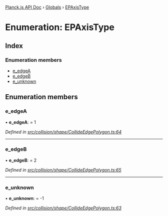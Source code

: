 [Planck.js API Doc](../README.md) › [Globals](../globals.md) › [EPAxisType](epaxistype.md)

# Enumeration: EPAxisType

## Index

### Enumeration members

* [e_edgeA](epaxistype.md#e_edgea)
* [e_edgeB](epaxistype.md#e_edgeb)
* [e_unknown](epaxistype.md#e_unknown)

## Enumeration members

###  e_edgeA

• **e_edgeA**: = 1

*Defined in [src/collision/shape/CollideEdgePolygon.ts:64](https://github.com/shakiba/planck.js/blob/3ede11b/src/collision/shape/CollideEdgePolygon.ts#L64)*

___

###  e_edgeB

• **e_edgeB**: = 2

*Defined in [src/collision/shape/CollideEdgePolygon.ts:65](https://github.com/shakiba/planck.js/blob/3ede11b/src/collision/shape/CollideEdgePolygon.ts#L65)*

___

###  e_unknown

• **e_unknown**: = -1

*Defined in [src/collision/shape/CollideEdgePolygon.ts:63](https://github.com/shakiba/planck.js/blob/3ede11b/src/collision/shape/CollideEdgePolygon.ts#L63)*
